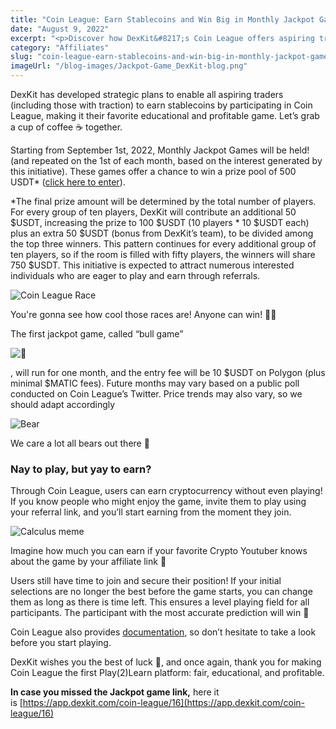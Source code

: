 ```yaml
---
title: "Coin League: Earn Stablecoins and Win Big in Monthly Jackpot Games with DexKit!"
date: "August 9, 2022"
excerpt: "<p>Discover how DexKit&#8217;s Coin League offers aspiring traders a unique opportunity to earn stablecoins while enjoying an educational and profitable gaming experience. Participate in the Monthly Jackpot Games, starting from September 1st, 2022, and compete for a prize pool of up to 500 USDT*. Invite others to play through your referral link and start earning even without playing. Join now and test your prediction skills to win big in the exciting world of Coin League!</p> "
category: "Affiliates"
slug: "coin-league-earn-stablecoins-and-win-big-in-monthly-jackpot-games-with-dexkit"
imageUrl: "/blog-images/Jackpot-Game_DexKit-blog.png"
---
```


DexKit has developed strategic plans to enable all aspiring traders (including those with traction) to earn stablecoins by participating in Coin League, making it their favorite educational and profitable game. Let’s grab a cup of coffee ☕ together.

Starting from September 1st, 2022, Monthly Jackpot Games will be held! (and repeated on the 1st of each month, based on the interest generated by this initiative). These games offer a chance to win a prize pool of 500 USDT\* ([click here to enter](https://app.dexkit.com/coin-league/16)).

\*The final prize amount will be determined by the total number of players. For every group of ten players, DexKit will contribute an additional 50 $USDT, increasing the prize to 100 $USDT (10 players \* 10 $USDT each) plus an extra 50 $USDT (bonus from DexKit’s team), to be divided among the top three winners. This pattern continues for every additional group of ten players, so if the room is filled with fifty players, the winners will share 750 $USDT. This initiative is expected to attract numerous interested individuals who are eager to play and earn through referrals.

![Coin League Race](https://dexkit.com/wp-content/uploads/coin_league_race_1.png)

You're gonna see how cool those races are! Anyone can win! 🥁🤯

The first jackpot game, called “bull game”

![🐂](https://s.w.org/images/core/emoji/14.0.0/svg/1f402.svg)

, will run for one month, and the entry fee will be 10 $USDT on Polygon (plus minimal $MATIC fees). Future months may vary based on a public poll conducted on Coin League’s Twitter. Price trends may also vary, so we should adapt accordingly

![Bear](https://dexkit.com/wp-content/uploads/beargamecoinleague_moddy-1.gif)

We care a lot all bears out there 🐻

### Nay to play, but yay to earn?

Through Coin League, users can earn cryptocurrency without even playing! If you know people who might enjoy the game, invite them to play using your referral link, and you’ll start earning from the moment they join.

![Calculus meme](https://dexkit.com/wp-content/uploads/calculus.gif)

Imagine how much you can earn if your favorite Crypto Youtuber knows about the game by your affiliate link 👀

Users still have time to join and secure their position! If your initial selections are no longer the best before the game starts, you can change them as long as there is time left. This ensures a level playing field for all participants. The participant with the most accurate prediction will win 🔮

Coin League also provides [documentation](https://docs.dexkit.com/gaming/predictions-hub/coin-league), so don’t hesitate to take a look before you start playing.

DexKit wishes you the best of luck 🤗, and once again, thank you for making Coin League the first Play(2)Learn platform: fair, educational, and profitable.

**In case you missed the Jackpot game link,** here it is [https://app.dexkit.com/coin-league/16](https://app.dexkit.com/coin-league/16)

